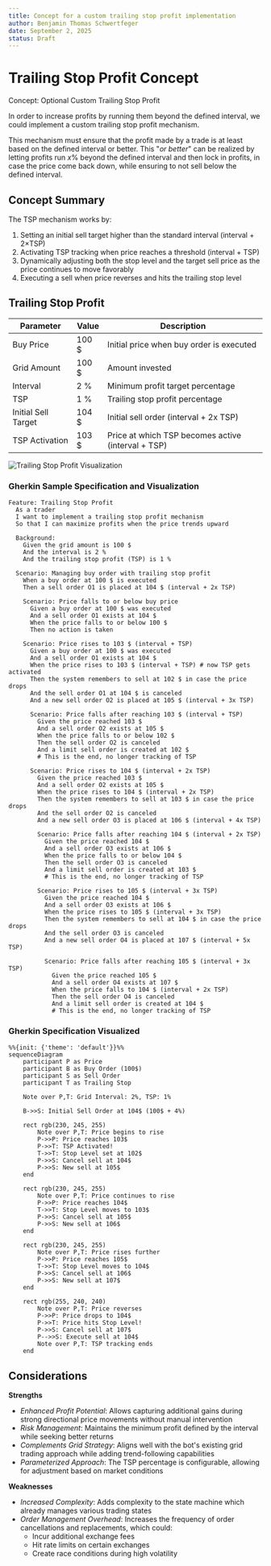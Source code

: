 ```yaml
---
title: Concept for a custom trailing stop profit implementation
author: Benjamin Thomas Schwertfeger
date: September 2, 2025
status: Draft
---
```


# Trailing Stop Profit Concept

Concept: Optional Custom Trailing Stop Profit

In order to increase profits by running them beyond the defined interval, we
could implement a custom trailing stop profit mechanism.

This mechanism must ensure that the profit made by a trade is at least based on
the defined interval or better. This "_or better_" can be realized by letting
profits run $x$% beyond the defined interval and then lock in profits, in case
the price come back down, while ensuring to not sell below the defined interval.

## Concept Summary

The TSP mechanism works by:

1. Setting an initial sell target higher than the standard interval (interval +
   2×TSP)
2. Activating TSP tracking when price reaches a threshold (interval + TSP)
3. Dynamically adjusting both the stop level and the target sell price as the
   price continues to move favorably
4. Executing a sell when price reverses and hits the trailing stop level

## Trailing Stop Profit

| Parameter           | Value | Description                                        |
| ------------------- | ----- | -------------------------------------------------- |
| Buy Price           | 100 $ | Initial price when buy order is executed           |
| Grid Amount         | 100 $ | Amount invested                                    |
| Interval            | 2 %   | Minimum profit target percentage                   |
| TSP                 | 1 %   | Trailing stop profit percentage                    |
| Initial Sell Target | 104 $ | Initial sell order (interval + 2x TSP)             |
| TSP Activation      | 103 $ | Price at which TSP becomes active (interval + TSP) |

![Trailing Stop Profit Visualization](02_tsp_visualization.png)

### Gherkin Sample Specification and Visualization

```gherkin
Feature: Trailing Stop Profit
  As a trader
  I want to implement a trailing stop profit mechanism
  So that I can maximize profits when the price trends upward

  Background:
    Given the grid amount is 100 $
    And the interval is 2 %
    And the trailing stop profit (TSP) is 1 %

  Scenario: Managing buy order with trailing stop profit
    When a buy order at 100 $ is executed
    Then a sell order O1 is placed at 104 $ (interval + 2x TSP)

    Scenario: Price falls to or below buy price
      Given a buy order at 100 $ was executed
      And a sell order O1 exists at 104 $
      When the price falls to or below 100 $
      Then no action is taken

    Scenario: Price rises to 103 $ (interval + TSP)
      Given a buy order at 100 $ was executed
      And a sell order O1 exists at 104 $
      When the price rises to 103 $ (interval + TSP) # now TSP gets activated
      Then the system remembers to sell at 102 $ in case the price drops
      And the sell order O1 at 104 $ is canceled
      And a new sell order O2 is placed at 105 $ (interval + 3x TSP)

      Scenario: Price falls after reaching 103 $ (interval + TSP)
        Given the price reached 103 $
        And a sell order O2 exists at 105 $
        When the price falls to or below 102 $
        Then the sell order O2 is canceled
        And a limit sell order is created at 102 $
        # This is the end, no longer tracking of TSP

      Scenario: Price rises to 104 $ (interval + 2x TSP)
        Given the price reached 103 $
        And a sell order O2 exists at 105 $
        When the price rises to 104 $ (interval + 2x TSP)
        Then the system remembers to sell at 103 $ in case the price drops
        And the sell order O2 is canceled
        And a new sell order O3 is placed at 106 $ (interval + 4x TSP)

        Scenario: Price falls after reaching 104 $ (interval + 2x TSP)
          Given the price reached 104 $
          And a sell order O3 exists at 106 $
          When the price falls to or below 104 $
          Then the sell order O3 is canceled
          And a limit sell order is created at 103 $
          # This is the end, no longer tracking of TSP

        Scenario: Price rises to 105 $ (interval + 3x TSP)
          Given the price reached 104 $
          And a sell order O3 exists at 106 $
          When the price rises to 105 $ (interval + 3x TSP)
          Then the system remembers to sell at 104 $ in case the price drops
          And the sell order O3 is canceled
          And a new sell order O4 is placed at 107 $ (interval + 5x TSP)

          Scenario: Price falls after reaching 105 $ (interval + 3x TSP)
            Given the price reached 105 $
            And a sell order O4 exists at 107 $
            When the price falls to 104 $ (interval + 2x TSP)
            Then the sell order O4 is canceled
            And a limit sell order is created at 104 $
            # This is the end, no longer tracking of TSP
```

### Gherkin Specification Visualized

```mermaid
%%{init: {'theme': 'default'}}%%
sequenceDiagram
    participant P as Price
    participant B as Buy Order (100$)
    participant S as Sell Order
    participant T as Trailing Stop

    Note over P,T: Grid Interval: 2%, TSP: 1%

    B->>S: Initial Sell Order at 104$ (100$ + 4%)

    rect rgb(230, 245, 255)
        Note over P,T: Price begins to rise
        P->>P: Price reaches 103$
        P->>T: TSP Activated!
        T->>T: Stop Level set at 102$
        P->>S: Cancel sell at 104$
        P->>S: New sell at 105$
    end

    rect rgb(230, 245, 255)
        Note over P,T: Price continues to rise
        P->>P: Price reaches 104$
        T->>T: Stop Level moves to 103$
        P->>S: Cancel sell at 105$
        P->>S: New sell at 106$
    end

    rect rgb(230, 245, 255)
        Note over P,T: Price rises further
        P->>P: Price reaches 105$
        T->>T: Stop Level moves to 104$
        P->>S: Cancel sell at 106$
        P->>S: New sell at 107$
    end

    rect rgb(255, 240, 240)
        Note over P,T: Price reverses
        P->>P: Price drops to 104$
        P->>T: Price hits Stop Level!
        P->>S: Cancel sell at 107$
        P-->>S: Execute sell at 104$
        Note over P,T: TSP tracking ends
    end
```

## Considerations

**Strengths**

- _Enhanced Profit Potential_: Allows capturing additional gains during strong
  directional price movements without manual intervention
- _Risk Management_: Maintains the minimum profit defined by the interval while
  seeking better returns
- _Complements Grid Strategy_: Aligns well with the bot's existing grid trading
  approach while adding trend-following capabilities
- _Parameterized Approach_: The TSP percentage is configurable, allowing for
  adjustment based on market conditions

**Weaknesses**

- _Increased Complexity_: Adds complexity to the state machine which already
  manages various trading states
- _Order Management Overhead_: Increases the frequency of order cancellations and
  replacements, which could:
  - Incur additional exchange fees
  - Hit rate limits on certain exchanges
  - Create race conditions during high volatility
